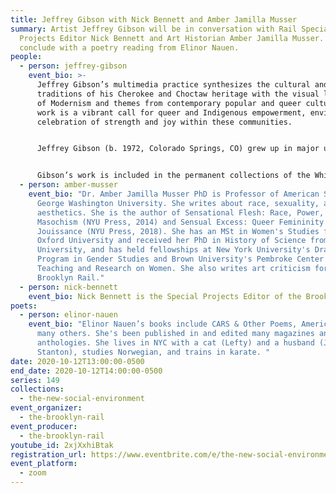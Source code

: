 ```yaml
---
title: Jeffrey Gibson with Nick Bennett and Amber Jamilla Musser
summary: Artist Jeffrey Gibson will be in conversation with Rail Special
  Projects Editor Nick Bennett and Art Historian Amber Jamilla Musser. We'll
  conclude with a poetry reading from Elinor Nauen.
people:
  - person: jeffrey-gibson
    event_bio: >-
      Jeffrey Gibson’s multimedia practice synthesizes the cultural and artistic
      traditions of his Cherokee and Choctaw heritage with the visual languages
      of Modernism and themes from contemporary popular and queer culture. His
      work is a vibrant call for queer and Indigenous empowerment, envisioning a
      celebration of strength and joy within these communities.


      Jeffrey Gibson (b. 1972, Colorado Springs, CO) grew up in major urban centers in the United States, Germany, Korea, and England. He received a Bachelor of Fine Arts in painting from the School of the Art Institute of Chicago in 1995 and Master of Arts in painting at the Royal College of Art, London, in 1998. He is a citizen of the Mississippi Band of Choctaw Indians and is half Cherokee. He is currently an artist-in-residence at Bard College and lives and works near Hudson, New York.


      Gibson’s work is included in the permanent collections of the Whitney Museum of American Art in New York; Denver Art Museum; Museum of Fine Arts, Boston; Smithsonian Institution's National Museum of the American Indian in Washington D.C.; National Gallery of Canada in Ottawa; Crystal Bridges Museum of American Art in Bentonville, AR; among many others. Gibson is a recipient of numerous awards, notably a MacArthur Foundation Fellowship (2019); Joan Mitchell Foundation, Painters and Sculptors Award (2015); and Creative Capital Foundation Grant (2005).
  - person: amber-musser
    event_bio: "Dr. Amber Jamilla Musser PhD is Professor of American Studies at
      George Washington University. She writes about race, sexuality, and
      aesthetics. She is the author of Sensational Flesh: Race, Power, and
      Masochism (NYU Press, 2014) and Sensual Excess: Queer Femininity and Brown
      Jouissance (NYU Press, 2018). She has an MSt in Women's Studies from
      Oxford University and received her PhD in History of Science from Harvard
      University, and has held fellowships at New York University's Draper
      Program in Gender Studies and Brown University's Pembroke Center for
      Teaching and Research on Women. She also writes art criticism for the
      Brooklyn Rail."
  - person: nick-bennett
    event_bio: Nick Bennett is the Special Projects Editor of the Brooklyn Rail.
poets:
  - person: elinor-nauen
    event_bio: "Elinor Nauen’s books include CARS & Other Poems, American Guys, and
      many others. She's been published in and edited many magazines and
      anthologies. She lives in NYC with a cat (Lefty) and a husband (Johnny
      Stanton), studies Norwegian, and trains in karate. "
date: 2020-10-12T13:00:00-0500
end_date: 2020-10-12T14:00:00-0500
series: 149
collections:
  - the-new-social-environment
event_organizer:
  - the-brooklyn-rail
event_producer:
  - the-brooklyn-rail
youtube_id: 2xjXxhiBtak
registration_url: https://www.eventbrite.com/e/the-new-social-environment-149-jeffrey-gibson-tickets-124332462743
event_platform:
  - zoom
---
```

